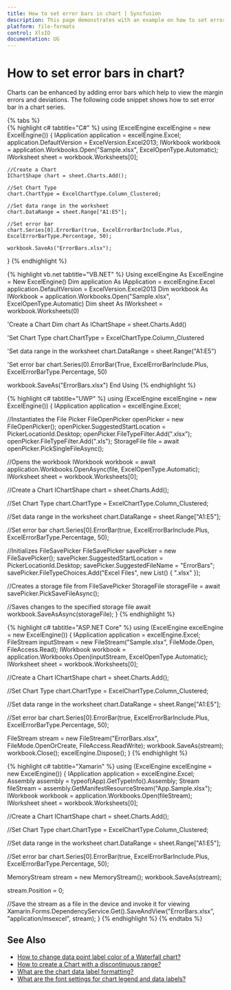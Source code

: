 ```yaml
---
title: How to set error bars in chart | Syncfusion
description: This page demonstrates with an example on how to set error bars in chart with Syncfusion .NET Excel library (XlsIO).
platform: file-formats
control: XlsIO
documentation: UG
---
```


# How to set error bars in chart?

Charts can be enhanced by adding error bars which help to view the margin errors and deviations. The following code snippet shows how to set error bar in a chart series.

{% tabs %}  
{% highlight c# tabtitle="C#" %}
using (ExcelEngine excelEngine = new ExcelEngine())
{
    IApplication application = excelEngine.Excel;
    application.DefaultVersion = ExcelVersion.Excel2013;
    IWorkbook workbook = application.Workbooks.Open("Sample.xlsx", ExcelOpenType.Automatic);
    IWorksheet sheet = workbook.Worksheets[0];
 
    //Create a Chart
    IChartShape chart = sheet.Charts.Add();
 
    //Set Chart Type
    chart.ChartType = ExcelChartType.Column_Clustered;
 
    //Set data range in the worksheet
    chart.DataRange = sheet.Range["A1:E5"];

    //Set error bar
    chart.Series[0].ErrorBar(true, ExcelErrorBarInclude.Plus, ExcelErrorBarType.Percentage, 50);
 
    workbook.SaveAs("ErrorBars.xlsx");
}
{% endhighlight %}

{% highlight vb.net tabtitle="VB.NET" %}
Using excelEngine As ExcelEngine = New ExcelEngine()
  Dim application As IApplication = excelEngine.Excel
  application.DefaultVersion = ExcelVersion.Excel2013
  Dim workbook As IWorkbook = application.Workbooks.Open("Sample.xlsx", ExcelOpenType.Automatic)
  Dim sheet As IWorksheet =  workbook.Worksheets(0) 
 
  'Create a Chart
  Dim chart As IChartShape =  sheet.Charts.Add() 
 
  'Set Chart Type
  chart.ChartType = ExcelChartType.Column_Clustered
 
  'Set data range in the worksheet
  chart.DataRange = sheet.Range("A1:E5")
 
  'Set error bar
  chart.Series(0).ErrorBar(True, ExcelErrorBarInclude.Plus, ExcelErrorBarType.Percentage, 50)

  workbook.SaveAs("ErrorBars.xlsx")
End Using
{% endhighlight %}

{% highlight c# tabtitle="UWP" %}
using (ExcelEngine excelEngine = new ExcelEngine())
{
  IApplication application = excelEngine.Excel;

  //Instantiates the File Picker
  FileOpenPicker openPicker = new FileOpenPicker();
  openPicker.SuggestedStartLocation = PickerLocationId.Desktop;
  openPicker.FileTypeFilter.Add(".xlsx");
  openPicker.FileTypeFilter.Add(".xls");
  StorageFile file = await openPicker.PickSingleFileAsync();

  //Opens the workbook
  IWorkbook workbook = await application.Workbooks.OpenAsync(file, ExcelOpenType.Automatic);                
  IWorksheet sheet = workbook.Worksheets[0];
 
  //Create a Chart
  IChartShape chart = sheet.Charts.Add();
 
  //Set Chart Type
  chart.ChartType = ExcelChartType.Column_Clustered;
 
  //Set data range in the worksheet
  chart.DataRange = sheet.Range["A1:E5"];

  //Set error bar
  chart.Series[0].ErrorBar(true, ExcelErrorBarInclude.Plus, ExcelErrorBarType.Percentage, 50);

  //Initializes FileSavePicker
  FileSavePicker savePicker = new FileSavePicker();
  savePicker.SuggestedStartLocation = PickerLocationId.Desktop;
  savePicker.SuggestedFileName = "ErrorBars";
  savePicker.FileTypeChoices.Add("Excel Files", new List<string>() { ".xlsx" });

  //Creates a storage file from FileSavePicker
  StorageFile storageFile = await savePicker.PickSaveFileAsync();

  //Saves changes to the specified storage file
  await workbook.SaveAsAsync(storageFile);
}
{% endhighlight %}

{% highlight c# tabtitle="ASP.NET Core" %}
using (ExcelEngine excelEngine = new ExcelEngine())
{
  IApplication application = excelEngine.Excel;
  FileStream inputStream = new FileStream("Sample.xlsx", FileMode.Open, FileAccess.Read);
  IWorkbook workbook = application.Workbooks.Open(inputStream, ExcelOpenType.Automatic);
  IWorksheet sheet = workbook.Worksheets[0];
 
  //Create a Chart
  IChartShape chart = sheet.Charts.Add();
 
  //Set Chart Type
  chart.ChartType = ExcelChartType.Column_Clustered;
 
  //Set data range in the worksheet
  chart.DataRange = sheet.Range["A1:E5"];

  //Set error bar
  chart.Series[0].ErrorBar(true, ExcelErrorBarInclude.Plus, ExcelErrorBarType.Percentage, 50);

  FileStream stream = new FileStream("ErrorBars.xlsx", FileMode.OpenOrCreate, FileAccess.ReadWrite);
  workbook.SaveAs(stream);
  workbook.Close();
  excelEngine.Dispose();
}
{% endhighlight %}

{% highlight c# tabtitle="Xamarin" %}
using (ExcelEngine excelEngine = new ExcelEngine())
{
  IApplication application = excelEngine.Excel;
  Assembly assembly = typeof(App).GetTypeInfo().Assembly;
  Stream fileStream = assembly.GetManifestResourceStream("App.Sample.xlsx");
  IWorkbook workbook = application.Workbooks.Open(fileStream);
  IWorksheet sheet = workbook.Worksheets[0];
 
  //Create a Chart
  IChartShape chart = sheet.Charts.Add();
 
  //Set Chart Type
  chart.ChartType = ExcelChartType.Column_Clustered;
 
  //Set data range in the worksheet
  chart.DataRange = sheet.Range["A1:E5"];

  //Set error bar
  chart.Series[0].ErrorBar(true, ExcelErrorBarInclude.Plus, ExcelErrorBarType.Percentage, 50);

  MemoryStream stream = new MemoryStream();
  workbook.SaveAs(stream);

  stream.Position = 0;

  //Save the stream as a file in the device and invoke it for viewing
  Xamarin.Forms.DependencyService.Get<ISave>().SaveAndView("ErrorBars.xlsx", "application/msexcel", stream);
}
{% endhighlight %}
{% endtabs %}

## See Also

* [How to change data point label color of a Waterfall chart?](how-to-change-data-point-label-color-of-a-waterfall-chart)
* [How to create a Chart with a discontinuous range?](how-to-create-a-chart-with-a-discontinuous-range)
* [What are the chart data label formatting?](https://help.syncfusion.com/file-formats/xlsio/working-with-charts#data-labels-appearance)
* [What are the font settings for chart legend and data labels?](https://help.syncfusion.com/file-formats/xlsio/working-with-charts#font-settings-for-chart-legend-and-data-labels)
